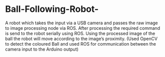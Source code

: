 # Ball-Following-Robot-
A robot which takes the input via a USB camera and passes the raw image to image processing node via ROS. After processing the required command is send to the robot serially using ROS. Using the processed image of the ball the robot will move according to the image’s proximity. (Used OpenCV to detect the coloured Ball and used ROS for communication between the camera input to the Arduino output)
